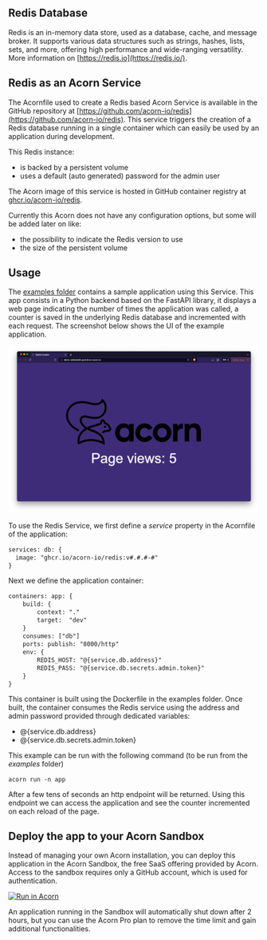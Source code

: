 ## Redis Database

Redis is an in-memory data store, used as a database, cache, and message broker. It supports various data structures such as strings, hashes, lists, sets, and more, offering high performance and wide-ranging versatility. More information on [https://redis.io](https://redis.io/).

## Redis as an Acorn Service

The Acornfile used to create a Redis based Acorn Service is available in the GitHub repository at [https://github.com/acorn-io/redis](https://github.com/acorn-io/redis). This service triggers the creation of a Redis database running in a single container which can easily be used by an application during development.

This Redis instance:
- is backed by a persistent volume
- uses a default (auto generated) password for the admin user

The Acorn image of this service is hosted in GitHub container registry at [ghcr.io/acorn-io/redis](ghcr.io/acorn-io/redis). 

Currently this Acorn does not have any configuration options, but some will be added later on like:
- the possibility to indicate the Redis version to use
- the size of the persistent volume

## Usage

The [examples folder](https://github.com/acorn-io/redis/tree/main/examples) contains a sample application using this Service. This app consists in a Python backend based on the FastAPI library, it displays a web page indicating the number of times the application was called, a counter is saved in the underlying Redis database and incremented with each request. The screenshot below shows the UI of the example application. 

![UI](./examples/images/ui.png)

To use the Redis Service, we first define a *service* property in the Acornfile of the application:

```
services: db: {
  image: "ghcr.io/acorn-io/redis:v#.#.#-#"
}
```

Next we define the application container:

```
containers: app: {
	build: {
		context: "."
		target:  "dev"
	}
	consumes: ["db"]
	ports: publish: "8000/http"
	env: {
		REDIS_HOST: "@{service.db.address}"
		REDIS_PASS: "@{service.db.secrets.admin.token}"
	}
}
```

This container is built using the Dockerfile in the examples folder. Once built, the container consumes the Redis service using the address and admin password provided through dedicated variables:
- @{service.db.address}
- @{service.db.secrets.admin.token}

This example can be run with the following command (to be run from the *examples* folder)

```
acorn run -n app
```

After a few tens of seconds an http endpoint will be returned. Using this endpoint we can access the application and see the counter incremented on each reload of the page.


## Deploy the app to your Acorn Sandbox

Instead of managing your own Acorn installation, you can deploy this application in the Acorn Sandbox, the free SaaS offering provided by Acorn. Access to the sandbox requires only a GitHub account, which is used for authentication.

[![Run in Acorn](https://acorn.io/v1-ui/run/badge?image=ghcr.io+acorn-io+redis+examples:v%23.%23.%23-%23)](https://acorn.io/run/ghcr.io/acorn-io/redis/examples:v%23.%23.%23-%23)

An application running in the Sandbox will automatically shut down after 2 hours, but you can use the Acorn Pro plan to remove the time limit and gain additional functionalities.